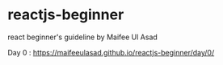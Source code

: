 # reactjs-beginner
react beginner's guideline by Maifee Ul Asad

Day 0 : https://maifeeulasad.github.io/reactjs-beginner/day/0/
